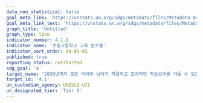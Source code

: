 ```yaml
---
data_non_statistical: false
goal_meta_link: 'https://unstats.un.org/sdgs/metadata/files/Metadata-04-01-02.pdf'
goal_meta_link_text: 'https://unstats.un.org/sdgs/metadata/files/Metadata-04-01-02.pdf'
graph_title: 'Untitled'
graph_type: line
indicator_number: 4.1.2
indicator_name: '초중고등학교 교육 완수율'
indicator_sort_order: 04-01-02
published: true
reporting_status: notstarted
sdg_goal: '4'
target_name: '2030년까지 모든 여아와 남아가 적절하고 효과적인 학습성과를 거둘 수 있도록 공평하고 양질의 무상 초등교육과 중등교육의 이수를 보장'
target_id: '4.1'
un_custodian_agency: UNESCO-UIS
un_designated_tier: 'Tier I'
---
```

